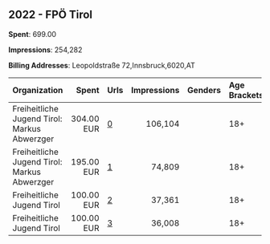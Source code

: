 ## 2022 - FPÖ Tirol 
**Spent**: 699.00

**Impressions**: 254,282

**Billing Addresses**: Leopoldstraße 72,Innsbruck,6020,AT

|Organization|Spent|Urls|Impressions|Genders|Age Brackets|Country Codes|
|:---|---:|:---|---:|:---|:---|:---|
|Freiheitliche Jugend Tirol: Markus Abwerzger|304.00 EUR|[0](https://www.snap.com/political-ads/asset/c23282b6b030498bcf5c048201c639eecb960fc5c32df43ab0861427bda60c48?mediaType=mp4)|106,104||18+|austria|
|Freiheitliche Jugend Tirol: Markus Abwerzger|195.00 EUR|[1](https://www.snap.com/political-ads/asset/e197634f4a81ae6951e3aef565d8e7c25b490f21b87021a33fccf18f3bbb90c2?mediaType=mp4)|74,809||18+|austria|
|Freiheitliche Jugend Tirol|100.00 EUR|[2](https://www.snap.com/political-ads/asset/19c1634481e036c54f79e29b8c3ea0b080a8814f2d4fcf68c9bc86b9e90256a4?mediaType=mp4)|37,361||18+|austria|
|Freiheitliche Jugend Tirol|100.00 EUR|[3](https://www.snap.com/political-ads/asset/c26d4431ddf5053346cf8e34802d0c83302d80bf5d3cba6d26c172cdaa87f164?mediaType=mp4)|36,008||18+|austria|
